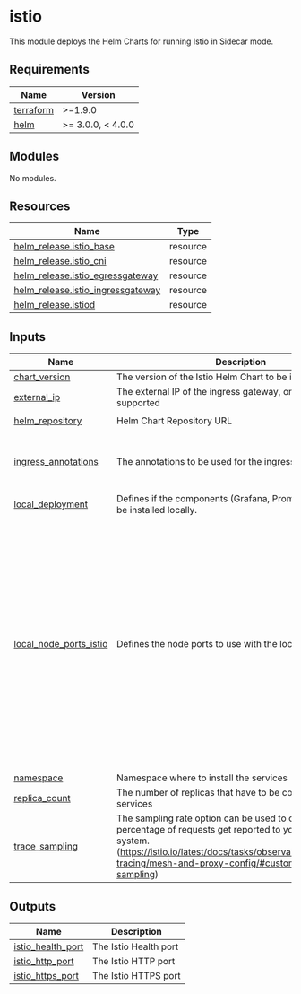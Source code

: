 # istio

This module deploys the Helm Charts for running Istio in Sidecar mode.

<!-- BEGIN_TF_DOCS -->
## Requirements

| Name | Version |
|------|---------|
| <a name="requirement_terraform"></a> [terraform](#requirement\_terraform) | >=1.9.0 |
| <a name="requirement_helm"></a> [helm](#requirement\_helm) | >= 3.0.0, < 4.0.0 |

## Modules

No modules.

## Resources

| Name | Type |
|------|------|
| [helm_release.istio_base](https://registry.terraform.io/providers/hashicorp/helm/latest/docs/resources/release) | resource |
| [helm_release.istio_cni](https://registry.terraform.io/providers/hashicorp/helm/latest/docs/resources/release) | resource |
| [helm_release.istio_egressgateway](https://registry.terraform.io/providers/hashicorp/helm/latest/docs/resources/release) | resource |
| [helm_release.istio_ingressgateway](https://registry.terraform.io/providers/hashicorp/helm/latest/docs/resources/release) | resource |
| [helm_release.istiod](https://registry.terraform.io/providers/hashicorp/helm/latest/docs/resources/release) | resource |

## Inputs

| Name | Description | Type | Default | Required |
|------|-------------|------|---------|:--------:|
| <a name="input_chart_version"></a> [chart\_version](#input\_chart\_version) | The version of the Istio Helm Chart to be installed | `string` | n/a | yes |
| <a name="input_external_ip"></a> [external\_ip](#input\_external\_ip) | The external IP of the ingress gateway, only single IP is supported | `string` | `""` | no |
| <a name="input_helm_repository"></a> [helm\_repository](#input\_helm\_repository) | Helm Chart Repository URL | `string` | `"https://istio-release.storage.googleapis.com/charts"` | no |
| <a name="input_ingress_annotations"></a> [ingress\_annotations](#input\_ingress\_annotations) | The annotations to be used for the ingress gateway | <pre>list(object({<br/>    name  = string<br/>    value = string<br/>  }))</pre> | `[]` | no |
| <a name="input_local_deployment"></a> [local\_deployment](#input\_local\_deployment) | Defines if the components (Grafana, Prometheus) have to be installed locally. | `bool` | `false` | no |
| <a name="input_local_node_ports_istio"></a> [local\_node\_ports\_istio](#input\_local\_node\_ports\_istio) | Defines the node ports to use with the local cluster (kind) | <pre>list(object({<br/>    port       = number<br/>    targetPort = number<br/>    name       = string<br/>    protocol   = string<br/>    nodePort   = string<br/>  }))</pre> | <pre>[<br/>  {<br/>    "name": "status-port",<br/>    "nodePort": 30002,<br/>    "port": 15021,<br/>    "protocol": "TCP",<br/>    "targetPort": 15021<br/>  },<br/>  {<br/>    "name": "http2",<br/>    "nodePort": 30000,<br/>    "port": 80,<br/>    "protocol": "TCP",<br/>    "targetPort": 80<br/>  },<br/>  {<br/>    "name": "https",<br/>    "nodePort": 30001,<br/>    "port": 443,<br/>    "protocol": "TCP",<br/>    "targetPort": 443<br/>  }<br/>]</pre> | no |
| <a name="input_namespace"></a> [namespace](#input\_namespace) | Namespace where to install the services | `string` | `"istio-system"` | no |
| <a name="input_replica_count"></a> [replica\_count](#input\_replica\_count) | The number of replicas that have to be configured for the services | `number` | `3` | no |
| <a name="input_trace_sampling"></a> [trace\_sampling](#input\_trace\_sampling) | The sampling rate option can be used to control what percentage of requests get reported to your tracing system. (https://istio.io/latest/docs/tasks/observability/distributed-tracing/mesh-and-proxy-config/#customizing-trace-sampling) | `string` | `"1.0"` | no |

## Outputs

| Name | Description |
|------|-------------|
| <a name="output_istio_health_port"></a> [istio\_health\_port](#output\_istio\_health\_port) | The Istio Health port |
| <a name="output_istio_http_port"></a> [istio\_http\_port](#output\_istio\_http\_port) | The Istio HTTP port |
| <a name="output_istio_https_port"></a> [istio\_https\_port](#output\_istio\_https\_port) | The Istio HTTPS port |
<!-- END_TF_DOCS -->